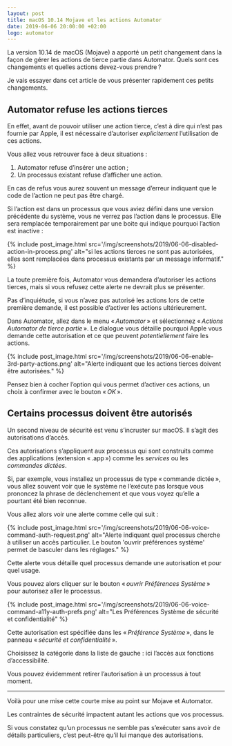 ```yaml
---
layout: post
title: macOS 10.14 Mojave et les actions Automator
date: 2019-06-06 20:00:00 +02:00
logo: automator
---
```


La version 10.14 de macOS (Mojave) a apporté un petit changement
dans la façon de gérer les actions de tierce partie dans Automator.
Quels sont ces changements et quelles actions devez-vous prendre ?

Je vais essayer dans cet article de vous présenter rapidement ces 
petits changements.

## Automator refuse les actions tierces

En effet, avant de pouvoir utiliser une action tierce, c’est à dire
qui n’est pas fournie par Apple, il est nécessaire d’autoriser
_explicitement_ l’utilisation de ces actions.

Vous allez vous retrouver face à deux situations :

1. Automator refuse d’insérer une action ;
2. Un processus existant refuse d’afficher une action.

En cas de refus vous aurez souvent un message d’erreur indiquant que 
le code de l’action ne peut pas être chargé. 

Si l’action est dans un processus que vous aviez défini dans une version
précédente du système, vous ne verrez pas l’action dans le processus.
Elle sera remplacée temporairement par une boite qui indique pourquoi l’action
est inactive :

{% include post_image.html 
    src='/img/screenshots/2019/06-06-disabled-action-in-process.png' 
    alt="si les actions tierces ne sont pas autorisées, elles sont remplacées dans processus existants par un message informatif." %}


La toute première fois, Automator vous demandera d’autoriser les actions
tierces, mais si vous refusez cette alerte ne devrait plus se présenter.

Pas d’inquiétude, si vous n’avez pas autorisé les actions lors de cette 
première demande,  il est possible d’activer les actions ultérieurement.

Dans Automator, allez dans le menu « _Automator_ » et sélectionnez 
« _Actions Automator de tierce partie_ ». 
Le dialogue vous détaille pourquoi Apple vous demande cette autorisation
et ce que peuvent _potentiellement_ faire les actions.

{% include post_image.html 
    src='/img/screenshots/2019/06-06-enable-3rd-party-actions.png' 
    alt="Alerte indiquant que les actions tierces doivent être autorisées." %}

Pensez bien à cocher l’option qui vous permet d’activer ces actions, un choix à 
confirmer avec le bouton « _OK_ ».


## Certains processus doivent être autorisés

Un second niveau de sécurité est venu s’incruster sur macOS. 
Il s’agit des autorisations d’accès.

Ces autorisations s’appliquent aux processus qui sont construits
comme des applications (extension « .app »)
comme les _services_ ou les _commandes dictées_.

Si, par exemple, vous installez un processus de type « commande dictée »,
vous allez souvent voir que le système ne l’exécute pas lorsque vous prononcez 
la phrase de déclenchement et que vous voyez qu’elle a pourtant été bien reconnue.

Vous allez alors voir une alerte comme celle qui suit :

{% include post_image.html 
    src='/img/screenshots/2019/06-06-voice-command-auth-request.png' 
    alt="Alerte indiquant quel processus cherche à utiliser un accès particulier. Le bouton 'ouvrir préférences système' permet de basculer dans les réglages." %}

Cette alerte vous détaille quel processus demande une autorisation et
pour quel usage.

Vous pouvez alors cliquer sur le bouton « _ouvrir Préférences Système_ »
pour autorisez aller le processus.

{% include post_image.html 
    src='/img/screenshots/2019/06-06-voice-command-a11y-auth-prefs.png' 
    alt="Les Préférences Système de sécurité et confidentialité" %}

Cette autorisation est spécifiée dans les « _Préférence Système_ »,
dans le panneau « _sécurité et confidentialité_ ».

Choisissez la catégorie dans la liste de gauche : 
ici l’accès aux fonctions d’accessibilité.

Vous pouvez évidemment retirer l’autorisation à un processus à tout moment.

-----

Voilà pour une mise cette courte mise au point sur Mojave et Automator.

Les contraintes de sécurité impactent autant les actions que vos processus.

Si vous constatez qu’un processus ne semble pas s’exécuter sans avoir de détails
particuliers, c’est peut-être qu’il lui manque des autorisations.
